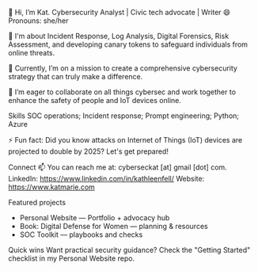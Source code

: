 👋 Hi, I’m Kat. 
Cybersecurity Analyst | Civic tech advocate | Writer
😄 Pronouns: she/her

👀 I'm about Incident Response, Log Analysis, Digital Forensics, Risk Assessment, and developing canary tokens to safeguard individuals from online threats.

🌱 Currently, I’m on a mission to create a comprehensive cybersecurity strategy that can truly make a difference.

💞️ I’m eager to collaborate on all things cybersec and work together to enhance the safety of people and IoT devices online.

Skills
SOC operations; Incident response; Prompt engineering; Python; Azure

⚡ Fun fact: Did you know attacks on Internet of Things (IoT) devices are projected to double by 2025? Let's get prepared!


Connect
📫 You can reach me at: cyberseckat [at] gmail [dot] com.
LinkedIn: https://www.linkedin.com/in/kathleenfell/
Website: https://www.katmarie.com

Featured projects
- Personal Website — Portfolio + advocacy hub
- Book: Digital Defense for Women — planning & resources
- SOC Toolkit — playbooks and checks

Quick wins
Want practical security guidance? Check the "Getting Started" checklist in my Personal Website repo.

<!---
CyberSecKat is a ✨ special ✨ repository because its `README.md` (this file) appears on your GitHub profile.
You can click the Preview link to take a look at your changes.
--->
